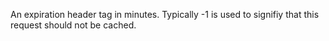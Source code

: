 ﻿An expiration header tag in minutes. Typically -1 is used to signifiy that this request should not be cached.